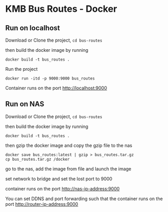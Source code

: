 # KMB Bus Routes - Docker

## Run on localhost

Download or Clone the project, ``` cd bus-routes ```

then build the docker image by running

```
docker build -t bus_routes .
```

Run the project

```
docker run -itd -p 9000:9000 bus_routes
```

Container runs on the port [http://localhost:9000](http://localhost:9000)

## Run on NAS

Download or Clone the project, ``` cd bus-routes ```

then build the docker image by running

```
docker build -t bus_routes .
```

then gzip the docker image and copy the gzip file to the nas

```
docker save bus_routes:latest | gzip > bus_routes.tar.gz
cp bus_routes.tar.gz /docker
```

go to the nas, add the image from file and launch the image

set network to bridge and set the lost port to 9000

container runs on the port [http://nas-ip-address:9000](http://nas-ip-address:9000)

You can set DDNS and port forwarding such that the container runs on the port [http://router-ip-address:9000](http://router-ip-address:9000)